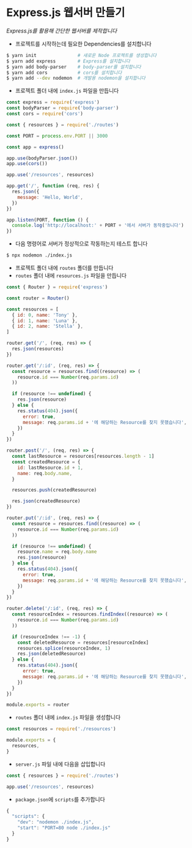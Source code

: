 # Express.js 웹서버 만들기
*Express.js를 활용해 간단한 웹서버를 제작합니다*

- 프로젝트를 시작하는데 필요한 Dependencies를 설치합니다
```bash
$ yarn init               # 새로운 Node 프로젝트를 생성합니다
$ yarn add express        # Express를 설치합니다
$ yarn add body-parser    # body-parser를 설치합니다
$ yarn add cors           # cors를 설치합니다
$ yarn add --dev nodemon  # 개발용 nodemon을 설치합니다
```

- 프로젝트 폴더 내에 `index.js` 파일을 만듭니다

```javascript
const express = require('express')
const bodyParser = require('body-parser')
const cors = require('cors')

const { resources } = require('./routes')

const PORT = process.env.PORT || 3000

const app = express()

app.use(bodyParser.json())
app.use(cors())

app.use('/resources', resources)

app.get('/', function (req, res) {
  res.json({
    message: 'Hello, World',
  })
})

app.listen(PORT, function () {
  console.log('http://localhost:' + PORT + '에서 서버가 동작중입니다')
})
```

- 다음 명령어로 서버가 정상적으로 작동하는지 테스트 합니다
```bash
$ npx nodemon ./index.js
```

- 프로젝트 폴더 내에 `routes` 폴더를 만듭니다
- `routes` 폴더 내에 `resources.js` 파일을 만듭니다
```javascript
const { Router } = require('express')

const router = Router()

const resources = [
  { id: 0, name: 'Tony' },
  { id: 1, name: 'Luna' },
  { id: 2, name: 'Stella' },
]

router.get('/', (req, res) => {
  res.json(resources)
})

router.get('/:id', (req, res) => {
  const resource = resources.find((resource) => (
    resource.id === Number(req.params.id)
  ))

  if (resource !== undefined) {
    res.json(resource)
  } else {
    res.status(404).json({
      error: true,
      message: req.params.id + '에 해당하는 Resource를 찾지 못했습니다',
    })
  }
})

router.post('/', (req, res) => {
  const lastResource = resources[resources.length - 1]
  const createdResource = {
    id: lastResource.id + 1,
    name: req.body.name,
  }

  resources.push(createdResource)

  res.json(createdResource)
})

router.put('/:id', (req, res) => {
  const resource = resources.find((resource) => (
    resource.id === Number(req.params.id)
  ))

  if (resource !== undefined) {
    resource.name = req.body.name
    res.json(resource)
  } else {
    res.status(404).json({
      error: true,
      message: req.params.id + '에 해당하는 Resource를 찾지 못했습니다',
    })
  }
})

router.delete('/:id', (req, res) => {
  const resourceIndex = resources.findIndex((resource) => (
    resource.id === Number(req.params.id)
  ))

  if (resourceIndex !== -1) {
    const deletedResource = resources[resourceIndex]
    resources.splice(resourceIndex, 1)
    res.json(deletedResource)
  } else {
    res.status(404).json({
      error: true,
      message: req.params.id + '에 해당하는 Resource를 찾지 못했습니다',
    })
  }
})

module.exports = router
```

- `routes` 폴더 내에 `index.js` 파일을 생성합니다
```javascript
const resources = require('./resources')

module.exports = {
  resources,
}
```

- `server.js` 파일 내에 다음을 삽입합니다
```javascript
const { resources } = require('./routes')

app.use('/resources', resources)
```

- `package.json`에 `scripts`를 추가합니다
```javascript
{
  "scripts": {
    "dev": "nodemon ./index.js",
    "start": "PORT=80 node ./index.js"
  }
}
```
